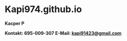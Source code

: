 # Kapi974.github.io

**Kacper P**












**Kontakt: 695-009-307**
**E-Mail: kapi91423@gmail.com**

